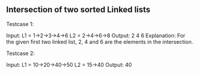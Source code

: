 Intersection of two sorted Linked lists
----------------------------------------
Testcase 1:

Input:
L1 = 1->2->3->4->6
L2 = 2->4->6->8
Output: 2 4 6
Explanation: For the given first two
linked list, 2, 4 and 6 are the elements
in the intersection. 

Testcase 2:

Input:
L1 = 10->20->40->50
L2 = 15->40
Output: 40